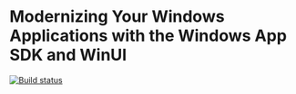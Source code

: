 # Modernizing Your Windows Applications with the Windows App SDK and WinUI 

[![Build status](https://ci.appveyor.com/api/projects/status/rxkka5ljcip9ow1v/branch/main?svg=true)](https://ci.appveyor.com/project/luncliff/modernizing-windows-app/branch/main)
